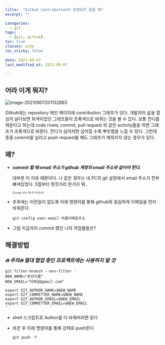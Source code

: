 ```yaml
---
title:  "Github Contribution이 반영되지 않을 때"
excerpt: ""

categories:
  - git
tags:
  - [git, github]
toc: true
classes: wide
toc_sticky: false
 
date: 2021-09-07
last_modified_at: 2021-09-07

---
```




## 어라 이게 뭐지?

![image-20210907201132863](/Users/jinull/hyeok7777/_posts/images/image-20210907201132863.png)

 Github에는 repository 메인 페이지에 contribution 그래프가 있다. 개발자의 삶을 열심히 살다보면 회색이었던 그래프들이 초록색으로 바뀌는 것을 볼 수 있다. 보통 잔디를 채운다고 하는데 code rivew, commit, pull request 와 같은 activity들을 하면 그래프가 초록색으로 바뀐다. 잔디가 심어지면 심어질 수록 뿌듯함을 느낄 수 있다. 그런데 종종 commit을 날리고 push request를 해도 그래프가 채워지지 않는 경우가 있다. 



## 왜?

- ***commit 할 때 email 주소가 github 계정의 email 주소와 같아야 한다.***

  대부분 이 이유 때문이다. 나 같은 경우는 내 PC의 git 설정에서 email 주소가 전부 빠져있었다. 5월부터 헛짓거리 한거지 뭐..

  <img src="/Users/jinull/hyeok7777/_posts/images/image-2021-09-07-20.18.29.png" alt="image-2021-09-07-20.18.29" style="zoom:50%;" align="center"/>



- 추후에는 이런일이 없도록 아래 명령어를 통해 github와 동일하게 이메일을 먼저 바꿔준다.

  ```null
  git config user.email 바꿀이메일주소
  ```

- 그럼 지금까지 commit 했던 나의 작업물들은? 

  

## 해결방법

### ***🔥 주의🔥 절대 협업 중인 프로젝트에는 사용하지 말 것 </u>*** 

```shell
git filter-branch --env-filter ' 
NEW_NAME="본인이름"
NEW_EMAIL="이메일@gmail.com"
 
export GIT_AUTHOR_NAME=$NEW_NAME
export GIT_COMMITTER_NAME=$NEW_NAME
export GIT_AUTHOR_EMAIL=$NEW_EMAIL
export GIT_COMMITTER_EMAIL=$NEW_EMAIL
'
```

- shell 스크립트로 Author를 다 바꿔버리면 된다 

- 바꾼 후 아래 명령어를 통해 강제로 push한다

  ```
  git push -f
  ```

  

